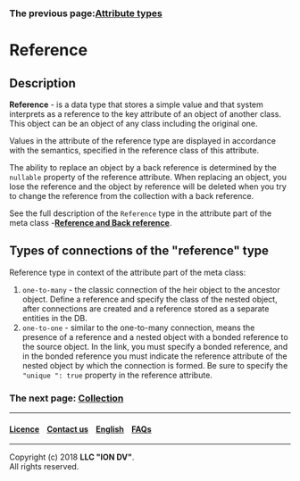 ### The previous page:[Attribute types](/docs/en/2_system_description/metadata_structure/meta_class/property_types.md)
# Reference

## Description

**Reference** - is a data type that stores a simple value and that system interprets as a reference to the key attribute of an object of another class. This object can be an object of any class including the original one.

Values in the attribute of the reference type are displayed in accordance with the semantics, specified in the reference class of this attribute.

The ability to replace an object by a back reference is determined by the `nullable` property of the reference attribute. When replacing an object, you lose the reference and the object by reference will be deleted when you try to change the reference from the collection with a back reference.

See the full description of the `Reference` type in the attribute part of the meta class -[**Reference and Back reference**](/docs/en/2_system_description/metadata_structure/meta_class/atr_ref_backref.md).

## Types of connections of the "reference" type
Reference type in context of the attribute part of the meta class:

1. `one-to-many` - the classic connection of the heir object to the ancestor object. Define a reference and specify the class of the nested object, after connections are created and a reference stored as a separate entities in the DB.
2. `one-to-one` - similar to the one-to-many connection, means the presence of a reference and a nested object with a bonded reference to the source object. In the link, you must specify a bonded reference, and in the bonded reference you must indicate the reference attribute of the nested object by which the connection is formed. Be sure to specify the `"unique ": true` property in the reference attribute. 



### The next page: [Collection](/docs/en/2_system_description/metadata_structure/meta_class/type_collection14.md)
--------------------------------------------------------------------------  


 #### [Licence](/LICENCE.md) &ensp;  [Contact us](https://iondv.com) &ensp;  [English](/docs/en/2_system_description/metadata_structure/meta_class/type_reference13.md)   &ensp; [FAQs](/faqs.md)          



--------------------------------------------------------------------------  

Copyright (c) 2018 **LLC "ION DV"**.  
All rights reserved. 